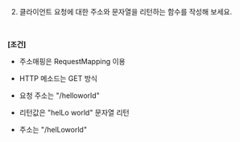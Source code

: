 2. 클라이언트 요청에 대한 주소와 문자열을 리턴하는 함수를 작성해 보세요.

<br>

**[조건]**
- 주소매핑은 RequestMapping 이용

- HTTP 메소드는 GET 방식

- 요청 주소는 "/helloworld"

- 리턴값은 "helLo world" 문자열 리턴
- 주소는 "/helLoworld"



